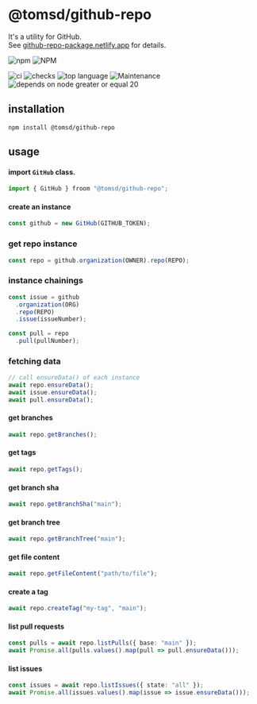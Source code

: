 # @tomsd/github-repo

It's a utility for GitHub.  
See [github-repo-package.netlify.app](https://github-repo-package.netlify.app/) for details.

![npm](https://img.shields.io/npm/v/%40tomsd%2Fgithub-repo?style=for-the-badge&logo=npm)
![NPM](https://img.shields.io/npm/l/%40tomsd%2Fgithub-repo?style=for-the-badge&logo=npm)

![ci](https://img.shields.io/github/actions/workflow/status/tomsdoo/github-repo/ci.yml?style=social&logo=github)
![checks](https://img.shields.io/github/check-runs/tomsdoo/github-repo/main?style=social&logo=github)
![top language](https://img.shields.io/github/languages/top/tomsdoo/github-repo?style=social&logo=typescript)
![Maintenance](https://img.shields.io/maintenance/yes/2025?style=social&logo=github)
![depends on node greater or equal 20](https://img.shields.io/badge/node.js-%3E%3D%2020-lightyellow?style=social&logo=nodedotjs)


## installation

``` shell
npm install @tomsd/github-repo
```

## usage

#### import `GitHub` class.

``` typescript
import { GitHub } froom "@tomsd/github-repo";
```

#### create an instance

``` typescript
const github = new GitHub(GITHUB_TOKEN);
```

### get repo instance

``` typescript
const repo = github.organization(OWNER).repo(REPO);
```

### instance chainings

``` ts
const issue = github
  .organization(ORG)
  .repo(REPO)
  .issue(issueNumber);

const pull = repo
  .pull(pullNumber);
```

### fetching data

``` ts
// call ensureData() of each instance
await repo.ensureData();
await issue.ensureData();
await pull.ensureData();
```

#### get branches

``` typescript
await repo.getBranches();
```
#### get tags

``` typescript
await repo.getTags();
```

#### get branch sha

``` typescript
await repo.getBranchSha("main");
```

#### get branch tree

``` typescript
await repo.getBranchTree("main");
```

#### get file content

``` typescript
await repo.getFileContent("path/to/file");
```

#### create a tag

``` typescript
await repo.createTag("my-tag", "main");
```

#### list pull requests

``` typescript
const pulls = await repo.listPulls({ base: "main" });
await Promise.all(pulls.values().map(pull => pull.ensureData()));
```

#### list issues

``` typescript
const issues = await repo.listIssues({ state: "all" });
await Promise.all(issues.values().map(issue => issue.ensureData()));
```
